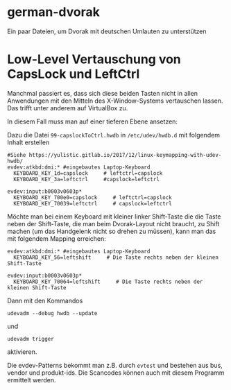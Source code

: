 # german-dvorak
Ein paar Dateien, um Dvorak mit deutschen Umlauten zu unterstützen

# Low-Level Vertauschung von CapsLock und LeftCtrl

Manchmal passiert es, dass sich diese beiden Tasten nicht in allen Anwendungen mit den Mitteln des X-Window-Systems vertauschen lassen.
Das trifft unter anderem auf VirtualBox zu.

In diesem Fall muss man auf einer tieferen Ebene ansetzen:

Dazu die Datei `99-capslockToCtrl.hwdb` in `/etc/udev/hwdb.d` mit folgendem Inhalt erstellen
```
#Siehe https://yulistic.gitlab.io/2017/12/linux-keymapping-with-udev-hwdb/
evdev:atkbd:dmi:* #eingebautes Laptop-Keyboard
  KEYBOARD_KEY_1d=capslock     # leftctrl=capslock
  KEYBOARD_KEY_3a=leftctrl     #capslock=leftctrl

evdev:input:b0003v0603p* 
  KEYBOARD_KEY_700e0=capslock     # leftctrl=capslock
  KEYBOARD_KEY_70039=leftctrl     # capslock=leftctrl
```
Möchte man bei einem Keyboard mit kleiner linker Shift-Taste die die Taste neben der Shift-Taste, die man beim Dvorak-Layout nicht braucht, zu Shift machen (um das Handgelenk nicht so drehen zu müssen), kann man das mit folgendem Mapping erreichen:
```
evdev:atkbd:dmi:* #eingebautes Laptop-Keyboard
  KEYBOARD_KEY_56=leftshift     # Die Taste rechts neben der kleinen Shift-Taste

evdev:input:b0003v0603p*
  KEYBOARD_KEY_70064=leftshift     # Die Taste rechts neben der kleinen Shift-Taste

```

Dann mit den Kommandos
```
udevadm --debug hwdb --update
``` 
und
```
udevadm trigger
```
aktivieren.

Die evdev-Patterns bekommt man z.B. durch `evtest` und bestehen aus bus, vendor und produkt-ids. Die Scancodes können auch mit diesem Programm ermittelt werden.
